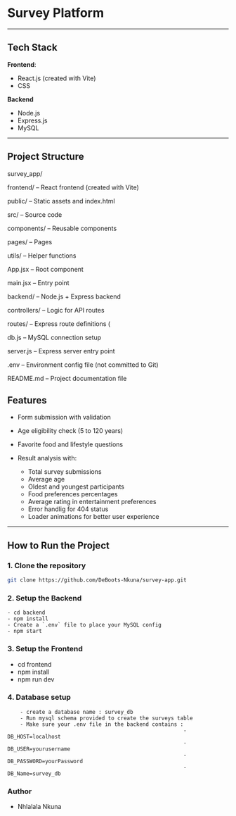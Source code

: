 # Survey Platform

---

## Tech Stack

**Frontend**:

- React.js (created with Vite)
- CSS

**Backend**

- Node.js
- Express.js
- MySQL

---

## Project Structure

survey_app/

frontend/ – React frontend (created with Vite)

public/ – Static assets and index.html

src/ – Source code

components/ – Reusable components 

pages/ – Pages 

utils/ – Helper functions 

App.jsx – Root component

main.jsx – Entry point

backend/ – Node.js + Express backend

controllers/ – Logic for API routes 

routes/ – Express route definitions (

db.js – MySQL connection setup

server.js – Express server entry point

.env – Environment config file (not committed to Git)

README.md – Project documentation file



## Features

- Form submission with validation
- Age eligibility check (5 to 120 years)
- Favorite food and lifestyle questions

- Result analysis with:
  - Total survey submissions
  - Average age
  - Oldest and youngest participants
  - Food preferences percentages
  - Average rating in entertainment preferences
  - Error handlig for 404 status
  - Loader animations for better user experience

---

## How to Run the Project

### 1. Clone the repository

```bash
git clone https://github.com/DeBoots-Nkuna/survey-app.git
```

### 2. Setup the Backend

    - cd backend
    - npm install
    - Create a `.env` file to place your MySQL config
    - npm start

### 3. Setup the Frontend

- cd frontend
- npm install
- npm run dev

### 4. Database setup

        - create a database name : survey_db
        - Run mysql schema provided to create the surveys table
        - Make sure your .env file in the backend contains :
                                                            - DB_HOST=localhost
                                                            - DB_USER=yourusername
                                                            - DB_PASSWORD=yourPassword
                                                            - DB_Name=survey_db

### Author

- Nhlalala Nkuna
